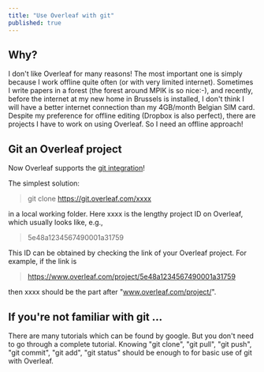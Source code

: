 ```yaml
---
title: "Use Overleaf with git"
published: true
---
```



## Why?
I don't like Overleaf for many reasons! The most important one is simply because I work offline quite often (or with very limited internet). Sometimes I write papers in a forest (the forest around MPIK is so nice:-), and recently, before the internet at my new home in Brussels is installed, I don't think I will have a better internet connection than my 4GB/month Belgian SIM card. Despite my preference for offline editing (Dropbox is also perfect), there are projects I have to work on using Overleaf. 
So I need an offline approach!

## Git an Overleaf project
Now Overleaf supports the [git integration](https://www.overleaf.com/blog/the-git-bridge-in-overleaf-v2-is-here)!

The simplest solution:
>git clone https://git.overleaf.com/xxxx 

in a local working folder.
Here xxxx is the lengthy project ID on Overleaf, which usually looks like, e.g.,
> 5e48a1234567490001a31759

This ID can be obtained by checking the link of your Overleaf project. 
For example, if the link is 
> https://www.overleaf.com/project/5e48a1234567490001a31759 

then xxxx should be the part after "www.overleaf.com/project/".

## If you're not familiar with git ...
There are many tutorials which can be found by google. 
But you don't need to go through a complete tutorial. 
Knowing "git clone", "git pull", "git push", "git commit", "git add", "git status" should be enough to for basic use of git with Overleaf.

